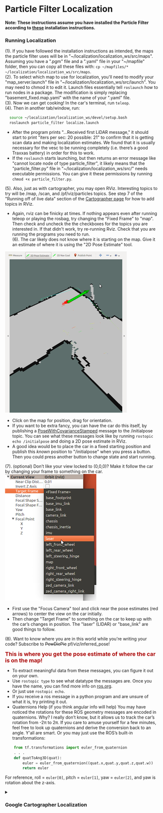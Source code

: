 # Particle Filter Localization
**Note: These instructions assume you have installed the Particle Filter according to [these](http://bwsi-racecar.com/maps/localization/particle_filter_installation/) installation instructions.**
### Running Localization
(1). If you have followed the installation instructions as intended, the maps the particle filter uses will be in "~/localization/localization_ws/src/maps". Assuming you have a ".pgm" file and a ".yaml" file in your "~/mapfile" folder, then you can copy all these files with: `cp ~/mapfiles/* ~/localization/localization_ws/src/maps`.<br>
(2). To select which map to use for localization, you'll need to modify your "map_server.launch" file in "~/localization/localization_ws/src/launch". You may need to chmod it to edit it. Launch files essentially tell `roslaunch` how to run nodes in a package. The modification is simply replacing "basement_fixed.map.yaml" with the name of your ".yaml" file.<br>
(3). Now we can get cooking! In the car's terminal, run `teleop`.<br>
(4). Then in another tab/window, run:
```bash
  source ~/localization/localization_ws/devel/setup.bash
  roslaunch particle_filter localize.launch
```
* After the program prints "…Received first LiDAR message," it should start to print "iters per sec: 20  possible: 21" to confirm that it is getting scan data and making localization estimates. We found that it is usually necessary for the vesc to be running completely (i.e. there’s a good Traxxas battery) in order for this to work.<br>
* If the `roslaunch` starts launching, but then returns an error message like "cannot locate node of type particle_filter", it likely means that the "particle_filter.py" file in "~/localization/localization_ws/src/" needs executable permissions. You can give it these permissions by running `chmod +x particle_filter.py`.

(5). Also, just as with cartographer, you may open RViz. Interesting topics to try will be /map, /scan, and /pf/viz/particles topics. See step 7 of the "Running off of live data" section of the [Cartographer page](http://bwsi-racecar.com/maps/cartographer/cartographer_usage/#running-off-of-live-data) for how to add topics in RViz.
 * Again, rviz can be finicky at times. If nothing appears even after running teleop or playing the rosbag, try changing the "Fixed Frame" to "map". Then check and uncheck the the checkboxes for the topics you are interested in. If that didn't work, try re-running Rviz. Check that you are running the programs you need to run.<br>
(6). The car likely does not know where it is starting on the map. Give it an estimate of where it is using the "2D Pose Estimate" tool.<br>

![](img/localize_pose_rviz_small.png)

* Click on the map for position, drag for orientation.<br>
* If you want to be extra fancy, you can have the car do this itself, by publishing a [PoseWithCovarianceStamped](http://docs.ros.org/api/geometry_msgs/html/index-msg.html) message to the /initialpose topic. You can see what these messages look like by running `rostopic echo /initialpose` and doing a 2D pose estimate in RViz. 
* A good idea would be to place the car in a fixed starting position and publish this *known* position to "/initialpose" when you press a button. Then you could press another button to change state and start running.

(7). (optional) Don’t like your view locked to (0,0,0)? Make it follow the car by changing your frame to something on the car.<br>
![](img/rviz_target_frame_small.png)

  * First use the "Focus Camera" tool and click near the pose estimates (red arrows) to center the view on the car initially.</li>
  * Then change "Target Frame" to something on the car to keep up with the car’s changes in position. The "laser" (LIDAR) or "base_link" are good things to follow.
  
(8). Want to know where you are in this world while you're writing your code? Subscribe to <del>PewDiePie</del> pf/viz/inferred_pose!<br>


<font color="AA0000" size="4"><b> This is where you get the pose estimate of where the car is on the map! </b></font>


  * To extract meaningful data from these messages, you can figure it out on your own.
  * Use `rostopic type` to see what datatype the messages are. Once you have the name, you can find more info on [ros.org](http://docs.ros.org/api/geometry_msgs/html/index-msg.html).
  * Or just use `rostopic echo`.
  * If you receive a ros message in a python program and are unsure of what it is, try printing it out.
  * Quaternions Help (if you think angular info will help)
  You may have noticed the rotations for these ROS geometry messages are encoded in quaternions. Why? I really don’t know, but it allows us to track the car’s rotation from -2π to 2π. If you care to amuse yourself for a few minutes, feel free to look up quaternions and derive the conversion back to an angle. Y'all are smart. Or you may just use the ROS’s built-in transformations:
```python
    from tf.transformations import euler_from_quaternion
    . . .
    def quatToAng3D(quat):
        euler = euler_from_quaternion((quat.x,quat.y,quat.z,quat.w))
        return euler
```
  For reference, roll = `euler[0]`, pitch = `euler[1]`, yaw = `euler[2]`, and yaw is rotation about the z-axis.

<details><summary><h3>Google Cartographer Localization</h3></summary>
Basically, Chris wrote some stuff, unfortunately, it ended up not being helpful because Google Cartographer is darn dense and we haven't fully figured it out. Either that, or it's just plain wonk. Wonk means bad. Either way, I didn't have the heart to delete Chris's hard work (but I did have the heart to edit it and make it correct as possible), and besides, maybe some really ROS-y or Google-y person will one day find this helpful...<br>
To run localization in Google Cartographer, you won't need an image and an ".yaml" file, but rather this diddly doo-dad called a ".pbstream" file. Here's how you get this thing:
  
1. `cd` into the folder you want your ".pbstream" stored.
2. Run `roslaunch cartographer_ros offline_racecar_2d.launch bag_filenames:=${HOME}/bagfiles/<your_rosbag_name>.bag`<br>
&ensp; Warning: this will pull up an rviz window, so whoops if you're ssh-ed in.<br>
3. Wait for the bag to finish playing, then watch the terminal and wait until it's done "optimizing".
Now you wanna localize. Here's how you do something like that (though it also tries to make another map, which is concerning; maybe you need to modify one of the config files to include `max_submaps_to_keep = 3`, as the [Google Cartographer website](https://google-cartographer-ros.readthedocs.io/en/latest/going_further.html) suggests):
4. Run the localization by entering the following `roslaunch cartographer_ros demo_racecar_2d_localization.launch \ load_state_filename:=${HOME}/<path_to_file>/<my_file_name>.pbstream`.
5. We don't really know where to get pose data. And if you wanted to give the program pose estimated, good stinkin' luck, buddy. The best we can offer is intercepting stuff sent across the "tf" topic. While the localization is running, enter `rostopic echo tf`. The "base_link" frame may have relevant data.

<h4> Change log (how did we concoct some of those launch and configuration files):</h4>
1. Copy the launch file demo_backpack_2d_localization.launch and rename it by entering `cp demo_backpack_2d_localization.launch demo_racecar_2d_localization.launch`.
&ensp; Within this new file change robot_description to "$(find xacro)/xacro '$(find racecar_description)/urdf/racecar.xacro'")"
&ensp; Configuration_basename becomes racecar_2d_localization.lua
&ensp; Don't remap from "echoes". Instead:
&ensp; Remap from /odom to /vesc/odom
&ensp; Remap from imu to /imu/data
2. Delete the robag node.

3. First, enter `cp offline_backpack_2d.launch offline_racecar_2d.launch`
Also, change the "configuration_basename" argument from backpack_2d.lua to racecar_2d.lua
Delete the "urdf_basename" parameter entirely.
Don't remap from "echoes". Instead:
remap from /odom to /vesc/odom
remap from imu to /imu/data
</details>
